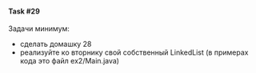 #### Task #29

Задачи минимум:

- сделать домашку 28
- реализуйте ко вторнику свой собственный LinkedList (в примерах кода это файл ex2/Main.java)